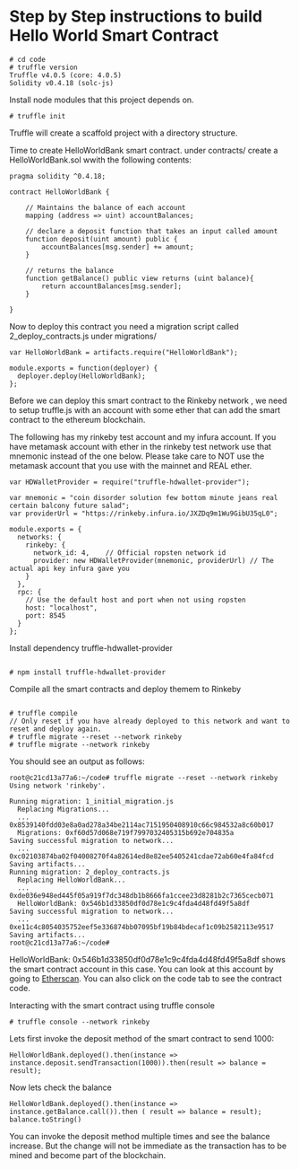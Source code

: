 # Step by Step instructions to build Hello World Smart Contract

~~~shell
# cd code
# truffle version
Truffle v4.0.5 (core: 4.0.5)
Solidity v0.4.18 (solc-js)
~~~

Install node modules that this project depends on.

~~~shell
# truffle init
~~~

Truffle will create a scaffold project with a directory structure.

Time to create HelloWorldBank smart contract. under contracts/ create a HelloWorldBank.sol wwith the following contents:

~~~shell
pragma solidity ^0.4.18;

contract HelloWorldBank {

    // Maintains the balance of each account
    mapping (address => uint) accountBalances;    
    
    // declare a deposit function that takes an input called amount
    function deposit(uint amount) public {
        accountBalances[msg.sender] += amount;
    }
    
    // returns the balance
    function getBalance() public view returns (uint balance){
        return accountBalances[msg.sender];
    }

}
~~~

Now to deploy this contract you need a migration script called 2_deploy_contracts.js under migrations/

~~~shell
var HelloWorldBank = artifacts.require("HelloWorldBank");

module.exports = function(deployer) {
  deployer.deploy(HelloWorldBank);
};
~~~

Before we can deploy this smart contract to the Rinkeby network  , we need to setup truffle.js with an account with some ether that can add the smart contract to the ethereum blockchain. 

The following has my rinkeby test account and my infura account. If you have metamask account with ether in the rinkeby test network use that mnemonic instead of the one below. Please take care to NOT use the metamask account that you use with the mainnet and REAL ether. 

~~~shell
var HDWalletProvider = require("truffle-hdwallet-provider");

var mnemonic = "coin disorder solution few bottom minute jeans real certain balcony future salad";
var providerUrl = "https://rinkeby.infura.io/JXZDq9m1Wu9GibU35qL0";

module.exports = {
  networks: {
    rinkeby: {
      network_id: 4,    // Official ropsten network id
      provider: new HDWalletProvider(mnemonic, providerUrl) // The actual api key infura gave you
    }
  },
  rpc: {
    // Use the default host and port when not using ropsten
    host: "localhost",
    port: 8545
  }
};
~~~

Install dependency truffle-hdwallet-provider

~~~

# npm install truffle-hdwallet-provider

~~~

Compile all the smart contracts and deploy themem to Rinkeby

~~~

# truffle compile
// Only reset if you have already deployed to this network and want to reset and deploy again.
# truffle migrate --reset --network rinkeby
# truffle migrate --network rinkeby

~~~

You should see an output as follows:

~~~shell
root@c21cd13a77a6:~/code# truffle migrate --reset --network rinkeby
Using network 'rinkeby'.

Running migration: 1_initial_migration.js
  Replacing Migrations...
  ... 0x8539140fdd03e8a0ad278a34be2114ac7151950408910c66c984532a8c60b017
  Migrations: 0xf60d57d068e719f7997032405315b692e704835a
Saving successful migration to network...
  ... 0xc02103874ba02f04008270f4a82614ed8e82ee5405241cdae72ab60e4fa84fcd
Saving artifacts...
Running migration: 2_deploy_contracts.js
  Replacing HelloWorldBank...
  ... 0xde036e948ed445f05a919f7dc348db1b8666fa1ccee23d8281b2c7365cecb071
  HelloWorldBank: 0x546b1d33850df0d78e1c9c4fda4d48fd49f5a8df
Saving successful migration to network...
  ... 0xe11c4c8054035752eef5e336874bb07095bf19b84bdecaf1c09b2582113e9517
Saving artifacts...
root@c21cd13a77a6:~/code#
~~~

HelloWorldBank: 0x546b1d33850df0d78e1c9c4fda4d48fd49f5a8df shows the smart contract account in this case. You can look at this account by going to [Etherscan](https://rinkeby.etherscan.io/address/0x546b1d33850df0d78e1c9c4fda4d48fd49f5a8df). You can also click on the code tab to see the contract code. 


Interacting with the smart contract using truffle console

~~~shell
# truffle console --network rinkeby
~~~
Lets first invoke the deposit method of the smart contract to send 1000:

~~~shell
HelloWorldBank.deployed().then(instance => instance.deposit.sendTransaction(1000)).then(result => balance = result);
~~~

Now lets check the balance 

~~~shell
HelloWorldBank.deployed().then(instance => instance.getBalance.call()).then ( result => balance = result);
balance.toString()
~~~

You can invoke the deposit method multiple times and see the balance increase. But the change will not be immediate as the transaction has to be mined and become part of the blockchain.
